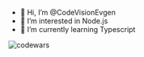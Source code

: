 - 👋 Hi, I’m @CodeVisionEvgen
- 👀 I’m interested in Node.js
- 🌱 I’m currently learning Typescript

![codewars](https://www.codewars.com/users/CodeVisionEvgen/badges/large)
